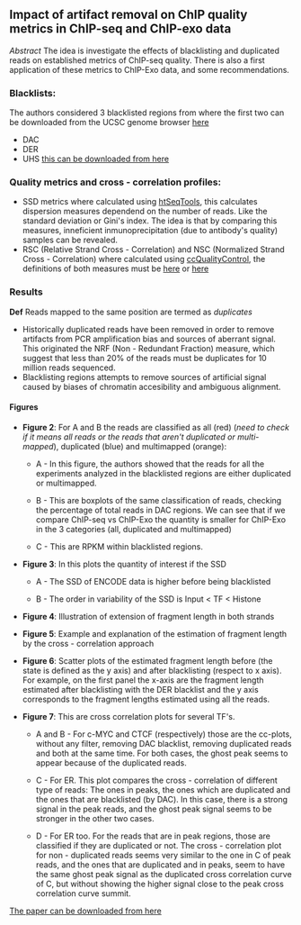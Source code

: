 
## Impact of artifact removal on ChIP quality metrics in ChIP-seq and ChIP-exo data

*Abstract* The idea is investigate the effects of blacklisting and duplicated reads on established metrics of ChIP-seq quality. There is also a first application of these metrics to ChIP-Exo data, and some recommendations.

### Blacklists:

The authors considered 3 blacklisted regions from where the first two can be downloaded from the UCSC genome browser
[here](http://hgwdev.cse.ucsc.edu/cgi-bin/hgFileUi?db=hg19&g=wgEncodeMapability)
- DAC
- DER
- UHS [this can be downloaded from here](https://sites.google.com/site/anshulkundaje/projects/blacklists)

### Quality metrics and cross - correlation profiles:

- SSD metrics where calculated using [htSeqTools](http://www.bioconductor.org/packages/release/bioc/html/htSeqTools.html), this calculates dispersion measures dependend on the number of reads. Like the standard deviation or Gini's index. The idea is that by comparing this measures, inneficient inmunoprecipitation (due to antibody's quality) samples can be revealed. 
- RSC (Relative Strand Cross - Correlation) and NSC (Normalized Strand Cross - Correlation) where calculated using [ccQualityControl](https://code.google.com/p/phantompeakqualtools/), the definitions of both measures must be [here](http://www.nature.com/nbt/journal/v26/n12/full/nbt.1508.html) or [here](http://www.ncbi.nlm.nih.gov/pmc/articles/PMC3931556/)

### Results

**Def** Reads mapped to the same position are termed as *duplicates*

- Historically duplicated reads have been removed in order to remove artifacts from PCR amplification bias and sources of aberrant signal. This originated the NRF (Non - Redundant Fraction) measure, which suggest that less than 20% of the reads must be duplicates for 10 million reads sequenced.
- Blacklisting regions attempts to remove sources of artificial signal caused by biases of chromatin accesibility and ambiguous alignment.


#### Figures

- **Figure 2**: For A and B the reads are classified as all (red) (*need to check if it means all reads or the reads that aren't duplicated or multi-mapped*), duplicated (blue) and multimapped (orange):

    * A - In this figure, the authors showed that the reads for all the experiments analyzed in the blacklisted regions are either duplicated or multimapped.
  
    * B - This are boxplots of the same classification of reads, checking the percentage of total reads in DAC regions. We can see that if we compare ChIP-seq vs ChIP-Exo the quantity is smaller for ChIP-Exo in the 3 categories (all, duplicated and multimapped)
	
    * C - This are RPKM within blacklisted regions.

- **Figure 3**: In this plots the quantity of interest if the SSD

    * A - The SSD of ENCODE data is higher before being blacklisted

	* B - The order in variability of the SSD is Input  < TF  < Histone

- **Figure 4**: Illustration of extension of fragment length in both strands

- **Figure 5**: Example and explanation of the estimation of fragment length by the cross - correlation approach

- **Figure 6**: Scatter plots of the estimated fragment length before (the state is defined as the y axis) and after blacklisting (respect to x axis). For example, on the first panel the x-axis are the fragment length estimated after blacklisting with the DER blacklist and the y axis corresponds to the fragment lengths estimated using all the reads.

- **Figure 7**: This are cross correlation plots for several TF's.

    * A and B - For c-MYC and CTCF (respectively) those are the cc-plots, without any filter, removing DAC blacklist, removing duplicated reads and both at the same time. For both cases, the ghost peak seems to appear because of the duplicated reads.

	* C - For ER. This plot compares the cross - correlation of different type of reads: The ones in peaks, the ones which are duplicated and the ones that are blacklisted (by DAC). In this case, there is a strong signal in the peak reads, and the ghost peak signal seems to be stronger in the other two cases.

	* D - For ER too. For the reads that are in peak regions, those are classified if they are duplicated or not. The cross - correlation plot for non - duplicated reads seems very similar to the one in C of peak reads, and the ones that are duplicated and in peaks, seem to have the same ghost peak signal as the duplicated cross correlation curve of C, but without showing the higher signal close to the peak cross correlation curve summit.


	


[The paper can be downloaded from here](http://journal.frontiersin.org/Journal/10.3389/fgene.2014.00075/full)

